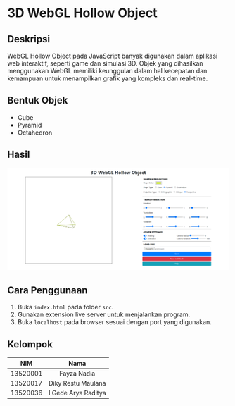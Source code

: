 # 3D WebGL Hollow Object

## Deskripsi
WebGL Hollow Object pada JavaScript banyak digunakan dalam aplikasi web interaktif, seperti game dan simulasi 3D. Objek yang dihasilkan menggunakan WebGL memiliki keunggulan dalam hal kecepatan dan kemampuan untuk menampilkan grafik yang kompleks dan real-time.

## Bentuk Objek
- Cube
- Pyramid
- Octahedron

## Hasil
![Tampilan web](./image/sample.png)

## Cara Penggunaan
1. Buka `index.html` pada folder `src`.
2. Gunakan extension live server untuk menjalankan program.
3. Buka `localhost` pada browser sesuai dengan port yang digunakan.

## Kelompok
|    NIM    |          Nama          |
| :-------: | :--------------------: |
| 13520001  | Fayza Nadia            |
| 13520017  | Diky Restu Maulana     |
| 13520036  | I Gede Arya Raditya    |